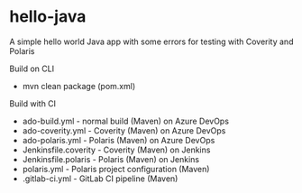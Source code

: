 # hello-java

A simple hello world Java app with some errors for testing with Coverity and Polaris

Build on CLI
- mvn clean package (pom.xml)

Build with CI
- ado-build.yml - normal build (Maven) on Azure DevOps
- ado-coverity.yml - Coverity (Maven) on Azure DevOps
- ado-polaris.yml - Polaris (Maven) on Azure DevOps
- Jenkinsfile.coverity - Coverity (Maven) on Jenkins
- Jenkinsfile.polaris - Polaris (Maven) on Jenkins
- polaris.yml - Polaris project configuration (Maven)
- .gitlab-ci.yml - GitLab CI pipeline (Maven)
